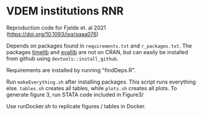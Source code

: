 # VDEM institutions RNR

Reproduction code for Fjelde et. al 2021 (https://doi.org/10.1093/isq/sqaa076)

Depends on packages found in `requirements.txt` and `r_packages.txt`.  The
packages [timelib](https://github.com/peder2911/timelib) and
[evallib](https://github.com/peder2911/evallib) are not on CRAN, but can easily
be installed from github using `devtools::install_github`.

Requirements are installed by running "findDeps.R".

Run `makeEverything.sh` after installing packages. This script runs everything
else. `tables.sh` creates all tables, while `plots.sh` creates all plots.
To generate figure 3, run STATA code included in Figure3/

Use runDocker.sh to replicate figures / tables in Docker.

